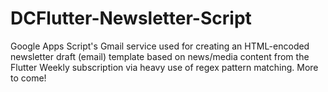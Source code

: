 # DCFlutter-Newsletter-Script
Google Apps Script's Gmail service used for creating an HTML-encoded newsletter draft (email) template based on news/media content from the Flutter Weekly subscription via heavy use of regex pattern matching. More to come!
